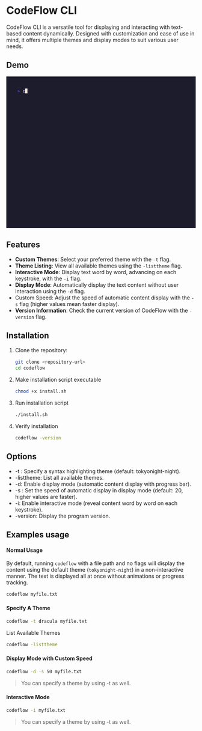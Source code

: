 # CodeFlow CLI

CodeFlow CLI is a versatile tool for displaying and interacting with text-based content dynamically. Designed with customization and ease of use in mind, it offers multiple themes and display modes to suit various user needs.


## Demo
![](assets/demo.gif)

## Features

- **Custom Themes**: Select your preferred theme with the `-t` flag.
- **Theme Listing**: View all available themes using the `-listtheme` flag.
- **Interactive Mode**: Display text word by word, advancing on each keystroke, with the `-i` flag.
- **Display Mode**: Automatically display the text content without user interaction using the `-d` flag.
- Custom Speed: Adjust the speed of automatic content display with the `-s` flag (higher values mean faster display).
- **Version Information**: Check the current version of CodeFlow with the `-version` flag.

## Installation

1. Clone the repository:
    ```bash
    git clone <repository-url>
    cd codeflow
    ```
2. Make installation script executable
    ```bash
    chmod +x install.sh
    ```
3. Run installation script
    ```bash
    ./install.sh
    ```
4. Verify installation
    ```bash
    codeflow -version
    ```

## Options
- -t <theme>: Specify a syntax highlighting theme (default: tokyonight-night).
- -listtheme: List all available themes.
- -d: Enable display mode (automatic content display with progress bar).
- -s <speed>: Set the speed of automatic display in display mode (default: 20, higher values are faster).
- -i: Enable interactive mode (reveal content word by word on each keystroke).
- -version: Display the program version.

## Examples usage

#### Normal Usage
By default, running `codeflow` with a file path and no flags will display the content using the default theme (`tokyonight-night`) in a non-interactive manner. The text is displayed all at once without animations or progress tracking.
```bash
codeflow myfile.txt
```
#### Specify A Theme
```bash
codeflow -t dracula myfile.txt
```
List Available Themes
```bash
codeflow -listtheme
```


#### Display Mode with Custom Speed
```bash
codeflow -d -s 50 myfile.txt
```
> You can specify a theme by using -t as well.
#### Interactive Mode
```bash
codeflow -i myfile.txt
```
> You can specify a theme by using -t as well.

